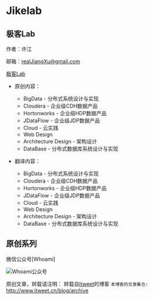 # Jikelab

## 极客Lab

作者：许江

邮箱：realJiangXu@gmail.com

[极客Lab](https://tech.jikelab.com/tech-labs)

* 原创内容：
  - BigData - 分布式系统设计与实现
  - Cloudera - 企业级CDH数据产品
  - Hortonworks - 企业级HDP数据产品
  - JDataFlow - 企业级JDP数据产品
  - Cloud - 云实践
  - Web Design 
  - Architecture Design - 架构设计
  - DataBase  - 分布式数据库系统设计与实现

* 翻译内容：
  - BigData - 分布式系统设计与实现
  - Cloudera - 企业级CDH数据产品
  - Hortonworks - 企业级HDP数据产品
  - JDataFlow - 企业级JDP数据产品
  - Cloud - 云实践
  - Web Design 
  - Architecture Design - 架构设计
  - DataBase  - 分布式数据库系统设计与实现

## 原创系列

微信公众号[Whoami]

![Whoami公众号](https://raw.githubusercontent.com/jikelab/labs/master/common/img/weixin_public.gif)

原创文章，转载请注明： 转载自[Itweet](http://www.itweet.cn)的博客
`本博客的文章集合:` http://www.itweet.cn/blog/archive